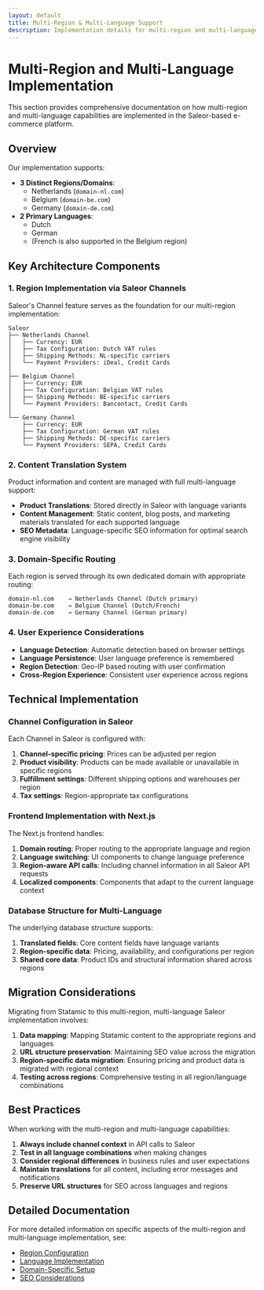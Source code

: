 ```yaml
---
layout: default
title: Multi-Region & Multi-Language Support
description: Implementation details for multi-region and multi-language capabilities using Saleor
---
```


# Multi-Region and Multi-Language Implementation

This section provides comprehensive documentation on how multi-region and multi-language capabilities are implemented in the Saleor-based e-commerce platform.

## Overview

Our implementation supports:

- **3 Distinct Regions/Domains**: 
  - Netherlands (`domain-nl.com`)
  - Belgium (`domain-be.com`)
  - Germany (`domain-de.com`)
- **2 Primary Languages**:
  - Dutch
  - German
  - (French is also supported in the Belgium region)

## Key Architecture Components

### 1. Region Implementation via Saleor Channels

Saleor's Channel feature serves as the foundation for our multi-region implementation:

```
Saleor
├── Netherlands Channel
│   ├── Currency: EUR
│   ├── Tax Configuration: Dutch VAT rules
│   ├── Shipping Methods: NL-specific carriers
│   └── Payment Providers: iDeal, Credit Cards
│
├── Belgium Channel
│   ├── Currency: EUR
│   ├── Tax Configuration: Belgian VAT rules
│   ├── Shipping Methods: BE-specific carriers
│   └── Payment Providers: Bancontact, Credit Cards
│
└── Germany Channel
    ├── Currency: EUR
    ├── Tax Configuration: German VAT rules
    ├── Shipping Methods: DE-specific carriers
    └── Payment Providers: SEPA, Credit Cards
```

### 2. Content Translation System

Product information and content are managed with full multi-language support:

- **Product Translations**: Stored directly in Saleor with language variants
- **Content Management**: Static content, blog posts, and marketing materials translated for each supported language
- **SEO Metadata**: Language-specific SEO information for optimal search engine visibility

### 3. Domain-Specific Routing

Each region is served through its own dedicated domain with appropriate routing:

```
domain-nl.com    → Netherlands Channel (Dutch primary)
domain-be.com    → Belgium Channel (Dutch/French)
domain-de.com    → Germany Channel (German primary)
```

### 4. User Experience Considerations

- **Language Detection**: Automatic detection based on browser settings
- **Language Persistence**: User language preference is remembered
- **Region Detection**: Geo-IP based routing with user confirmation
- **Cross-Region Experience**: Consistent user experience across regions

## Technical Implementation

### Channel Configuration in Saleor

Each Channel in Saleor is configured with:

1. **Channel-specific pricing**: Prices can be adjusted per region
2. **Product visibility**: Products can be made available or unavailable in specific regions
3. **Fulfillment settings**: Different shipping options and warehouses per region
4. **Tax settings**: Region-appropriate tax configurations

### Frontend Implementation with Next.js

The Next.js frontend handles:

1. **Domain routing**: Proper routing to the appropriate language and region
2. **Language switching**: UI components to change language preference
3. **Region-aware API calls**: Including channel information in all Saleor API requests
4. **Localized components**: Components that adapt to the current language context

### Database Structure for Multi-Language

The underlying database structure supports:

1. **Translated fields**: Core content fields have language variants
2. **Region-specific data**: Pricing, availability, and configurations per region
3. **Shared core data**: Product IDs and structural information shared across regions

## Migration Considerations

Migrating from Statamic to this multi-region, multi-language Saleor implementation involves:

1. **Data mapping**: Mapping Statamic content to the appropriate regions and languages
2. **URL structure preservation**: Maintaining SEO value across the migration
3. **Region-specific data migration**: Ensuring pricing and product data is migrated with regional context
4. **Testing across regions**: Comprehensive testing in all region/language combinations

## Best Practices

When working with the multi-region and multi-language capabilities:

1. **Always include channel context** in API calls to Saleor
2. **Test in all language combinations** when making changes
3. **Consider regional differences** in business rules and user expectations
4. **Maintain translations** for all content, including error messages and notifications
5. **Preserve URL structures** for SEO across languages and regions

## Detailed Documentation

For more detailed information on specific aspects of the multi-region and multi-language implementation, see:

- [Region Configuration](region-configuration.md)
- [Language Implementation](language-implementation.md)
- [Domain-Specific Setup](domain-setup.md)
- [SEO Considerations](seo.md) 